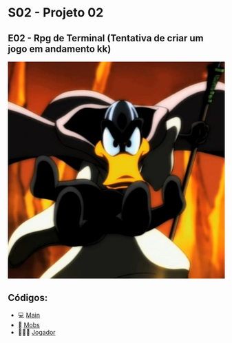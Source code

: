 # S02 - Projeto 02
## E02 - Rpg de Terminal (Tentativa de criar um jogo em andamento kk)

<div align="center">
<img src="OMagoEImplacavel.jpg" >
</div>

##   Códigos: 
- 💻 [Main](Principal.java)
- 🐲 [Mobs](Mobs/Mob.java)
- 🧙🏻‍♂️ [Jogador](Jogadores/Jogador.java)